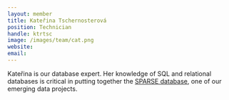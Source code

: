 ```yaml
---
layout: member
title: Kateřina Tschernosterová
position: Technician
handle: ktrtsc
image: /images/team/cat.png
website:
email:
---
```


Kateřina is our database expert. Her knowledge of SQL and relational databases is critical in putting together the [SPARSE database](https://github.com/petrkeil/SPARSE), one of our emerging data projects.



